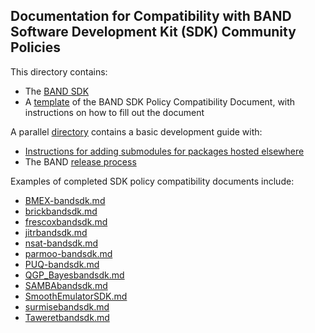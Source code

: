 ## Documentation for Compatibility with BAND Software Development Kit (SDK) Community Policies

This directory contains:
- The [BAND SDK](bandsdk.md) 
- A [template](template.md) of the BAND SDK Policy Compatibility Document, with instructions on how to fill out the document

A parallel [directory](/resources/dev_guide) contains a basic development guide with:
- [Instructions for adding submodules for packages hosted elsewhere](/resources/dev_guide/git_instructions_for_submodules.md)
- The BAND [release process](/resources/dev_guide/release-proc.rst)

Examples of completed SDK policy compatibility documents include:
-  [BMEX-bandsdk.md](/software/BMEX/BMEX-bandsdk.md)
-  [brickbandsdk.md](/software/BRICK/brickbandsdk.md)
-  [frescoxbandsdk.md](/software/Bfrescox/frescoxbandsdk.md)
-  [jitrbandsdk.md](https://github.com/beykyle/jitr/blob/main/jitrbandsdk.md)
-  [nsat-bandsdk.md](https://github.com/cdrischler/nuclear_saturation/blob/main/nsat-bandsdk.md)
-  [parmoo-bandsdk.md](/software/parmoo/parmoo-bandsdk.md)
-  [PUQ-bandsdk.md](/software/PUQ/PUQ-bandsdk.md)
-  [QGP_Bayesbandsdk.md](https://github.com/danOSU/QGP_Bayes/blob/main/QGP_Bayesbandsdk.md)
-  [SAMBAbandsdk.md](https://github.com/asemposki/SAMBA/blob/main/SAMBAbandsdk.md)
-  [SmoothEmulatorSDK.md](/software/SmoothEmulator/SmoothEmulatorSDK.md)
-  [surmisebandsdk.md](https://github.com/bandframework/surmise/blob/main/surmisebandsdk.md)
-  [Taweretbandsdk.md](https://github.com/bandframework/Taweret/blob/main/Taweretbandsdk.md)
